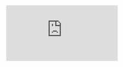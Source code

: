 ![image alt](https://github.com/BOODSUSRINIVAS/Zomato-Restaurants-Expansion/blob/c58817547445f901a7f2a662ffc632200af0ad6d/Tasks.docx.pdf)
